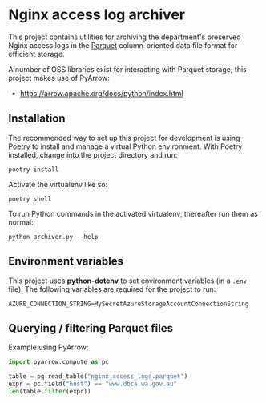 # Nginx access log archiver

This project contains utilities for archiving the department's preserved Nginx access logs in the
[Parquet](https://parquet.apache.org/) column-oriented data file format for efficient storage.

A number of OSS libraries exist for interacting with Parquet storage; this project makes use of PyArrow:

- <https://arrow.apache.org/docs/python/index.html>

## Installation

The recommended way to set up this project for development is using
[Poetry](https://python-poetry.org/docs/) to install and manage a virtual Python
environment. With Poetry installed, change into the project directory and run:

    poetry install

Activate the virtualenv like so:

    poetry shell

To run Python commands in the activated virtualenv, thereafter run them as normal:

    python archiver.py --help

## Environment variables

This project uses **python-dotenv** to set environment variables (in a `.env` file).
The following variables are required for the project to run:

    AZURE_CONNECTION_STRING=MySecretAzureStorageAccountConnectionString

## Querying / filtering Parquet files

Example using PyArrow:

```python
import pyarrow.compute as pc

table = pq.read_table("nginx_access_logs.parquet")
expr = pc.field("host") == "www.dbca.wa.gov.au"
len(table.filter(expr))
```
